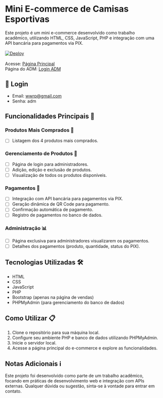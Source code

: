 # Mini E-commerce de Camisas Esportivas
Este projeto é um mini e-commerce desenvolvido como trabalho acadêmico, utilizando HTML, CSS, JavaScript, PHP e integração com uma API bancária para pagamentos via PIX.
<br><br>
[![Deploy](https://img.shields.io/badge/deploy-online-green.svg)](https://fourdevs.com.br/wilkenio/wwrp/)
<br> <br> Acesse: [Página Principal](https://fourdevs.com.br/wilkenio/wwrp/)
<br> Página do ADM: [Login ADM](https://fourdevs.com.br/wilkenio/wwrp/pages/loginAdm.php)

## 🔐 Login 
-  Email: wwrp@gmail.com
- Senha: adm

## Funcionalidades Principais 🚀

### Produtos Mais Comprados 🛒

- [ ] Listagem dos 4 produtos mais comprados.
  
### Gerenciamento de Produtos 🔧

- [ ] Página de login para administradores.
- [ ] Adição, edição e exclusão de produtos.
- [ ] Visualização de todos os produtos disponíveis.

### Pagamentos 💸

- [ ] Integração com API bancária para pagamentos via PIX.
- [ ] Geração dinâmica de QR Code para pagamento.
- [ ] Confirmação automática de pagamento.
- [ ] Registro de pagamentos no banco de dados.

### Administração 📊

- [ ] Página exclusiva para administradores visualizarem os pagamentos.
- [ ] Detalhes dos pagamentos (produto, quantidade, status do PIX).

## Tecnologias Utilizadas 🛠️

- HTML
- CSS
- JavaScript
- PHP
- Bootstrap (apenas na página de vendas)
- PHPMyAdmin (para gerenciamento do banco de dados)

## Como Utilizar 📋

1. Clone o repositório para sua máquina local.
2. Configure seu ambiente PHP e banco de dados utilizando PHPMyAdmin.
3. Inicie o servidor local.
4. Acesse a página principal do e-commerce e explore as funcionalidades.

## Notas Adicionais ℹ️

Este projeto foi desenvolvido como parte de um trabalho acadêmico, focando em práticas de desenvolvimento web e integração com APIs externas. Qualquer dúvida ou sugestão, sinta-se à vontade para entrar em contato.

